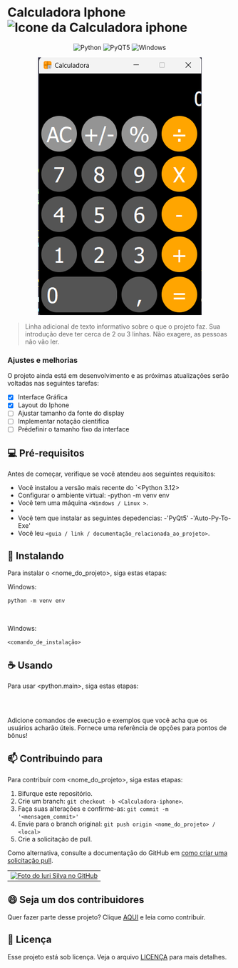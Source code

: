 # Calculadora Iphone <img src="Calculadora.ico" width="32" alt="Icone da Calculadora iphone">
 
<div align="center">
 
![Python](https://img.shields.io/badge/PYthon-3776AB?style=for-the-badge&logo=python&logoColor=white)
![PyQT5](https://img.shields.io/badge/Qt-%?style=for-the-badge)
![Windows](https://img.shields.io/badge/windows-%?style=for-the-badge)
 
 
 
<img src="fotoExemplo.png"  alt="Main da Calculadora iphone">
</div>
 
> Linha adicional de texto informativo sobre o que o projeto faz. Sua introdução deve ter cerca de 2 ou 3 linhas. Não exagere, as pessoas não vão ler.
 
### Ajustes e melhorias
 
O projeto ainda está em desenvolvimento e as próximas atualizações serão voltadas nas seguintes tarefas:
 
- [x] Interface Gráfica
- [x] Layout do Iphone
- [ ] Ajustar tamanho da fonte do display
- [ ] Implementar notação cientifica
- [ ] Prédefinir o tamanho fixo da interface
 
## 💻 Pré-requisitos
 
Antes de começar, verifique se você atendeu aos seguintes requisitos:
 
- Você instalou a versão mais recente do `<Python 3.12>
- Configurar o ambiente virtual:
      -python -m venv env
- Você tem uma máquina `<Windows / Linux >`.
-
- Você tem que instalar as seguintes depedencias:
    -'PyQt5'
    -'Auto-Py-To-Exe'
- Você leu `<guia / link / documentação_relacionada_ao_projeto>`.
 
## 🚀 Instalando <calculadora Iphone>
 
Para instalar o <nome_do_projeto>, siga estas etapas:
 
Windows:
```
python -m venv env
 
 
```
 
Windows:
 
```
<comando_de_instalação>
```
 
## ☕ Usando <calculadora Iphone>
 
Para usar <python.main>, siga estas etapas:
 
```
 
 
```
 
Adicione comandos de execução e exemplos que você acha que os usuários acharão úteis. Fornece uma referência de opções para pontos de bônus!
 
## 📫 Contribuindo para <calculadora Iphone>
 
Para contribuir com <nome_do_projeto>, siga estas etapas:
 
1. Bifurque este repositório.
2. Crie um branch: `git checkout -b <Calculadora-iphone>`.
3. Faça suas alterações e confirme-as: `git commit -m '<mensagem_commit>'`
4. Envie para o branch original: `git push origin <nome_do_projeto> / <local>`
5. Crie a solicitação de pull.
 
Como alternativa, consulte a documentação do GitHub em [como criar uma solicitação pull](https://help.github.com/en/github/collaborating-with-issues-and-pull-requests/creating-a-pull-request).
 
 
<table>
  <tr>
    <td align="center">
      <a href="#" title="Nickolas de Queiroz">
        <img src="https://avatars.githubusercontent.com/u/164203021?v=40,
          " width="100px;" alt="Foto do Iuri Silva no GitHub"/><br>
      </a>
    </td>
  </tr>
</table>
 
## 😄 Seja um dos contribuidores
 
Quer fazer parte desse projeto? Clique [AQUI](CONTRIBUTING.md) e leia como contribuir.
 
## 📝 Licença
 
Esse projeto está sob licença. Veja o arquivo [LICENÇA](LICENSE.md) para mais detalhes.